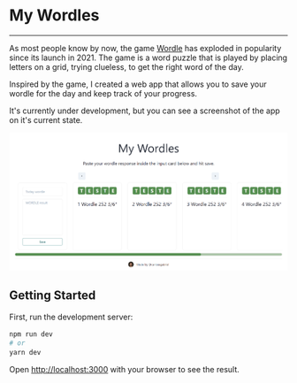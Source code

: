 # My Wordles
---

As most people know by now, the game [Wordle](https://www.nytimes.com/games/wordle/index.html) has exploded in popularity since its launch in 2021. The game is a word puzzle that is played by placing letters on a grid, trying clueless, to get the right word of the day.

Inspired by the game, I created a web app that allows you to save your wordle for the day and keep track of your progress.

It's currently under development, but you can see a screenshot of the app on it's current state.

![first stage](./first_stage.png)

## Getting Started

First, run the development server:

```bash
npm run dev
# or
yarn dev
```

Open [http://localhost:3000](http://localhost:3000) with your browser to see the result.


